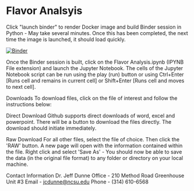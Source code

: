 # Flavor Analsyis

Click "launch binder" to render Docker image and build Binder session in Python - May take several minutes. Once this has been completed, the next time the image is launched, it should load quickly.

[![Binder](https://mybinder.org/badge_logo.svg)](https://mybinder.org/v2/gh/jcdunne/Flavor/master)

Once the Binder session is built, click on the Flavor Analysis.ipynb (IPYNB File extension) and launch the Jupyter Notebook. The cells of the Jupyter Notebook script can be run using the play (run) button or using Ctrl+Enter [Runs cell and remains in current cell] or Shift+Enter [Runs cell and moves to next cell].

Downloads
To download files, click on the file of interest and follow the instructions below:

Direct Download
Github supports direct downloads of word, excel and powerpoint. There will be a button to download the files directly. The download should initiate immediately.

Raw Download
For all other files, select the file of choice. Then click the 'RAW' button. A new page will open with the information contained within the file. Right click and select 'Save As' - You should now be able to save the data (in the original file format) to any folder or directory on your local machine.



Contact Information
Dr. Jeff Dunne
Office - 210 Method Road Greenhouse Unit #3
Email - jcdunne@ncsu.edu
Phone - (314) 610-6568
